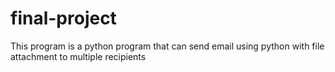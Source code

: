 # final-project

This program is a python program that can send email using python with file attachment to multiple recipients
